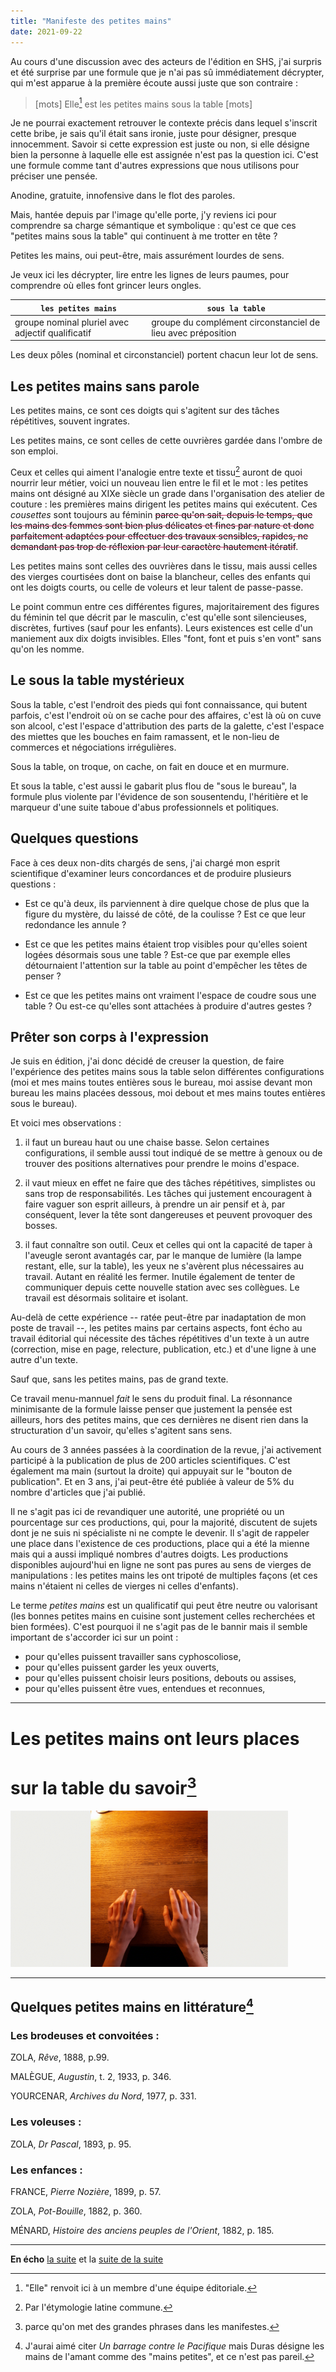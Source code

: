 ```yaml
---
title: "Manifeste des petites mains"
date: 2021-09-22
---
```


Au cours d'une discussion avec des acteurs de l'édition en SHS, j'ai surpris et été surprise par une formule que je n'ai pas sû immédiatement décrypter, qui m'est apparue à la première écoute aussi juste que son contraire : 


>[mots] Elle[^elle] est les petites mains sous la table [mots]

[^elle]: "Elle" renvoit ici à un membre d'une équipe éditoriale.

Je ne pourrai exactement retrouver le contexte précis dans lequel s'inscrit cette bribe, je sais qu'il était sans ironie, juste pour désigner, presque innocemment. Savoir si cette expression est juste ou non, si elle désigne bien la personne à laquelle elle est assignée n'est pas la question ici. C'est une formule comme tant d'autres expressions que nous utilisons pour préciser une pensée. 

Anodine, gratuite, innofensive dans le flot des paroles. 

Mais, hantée depuis par l'image qu'elle porte, j'y reviens ici pour comprendre sa charge sémantique et symbolique : qu'est ce que ces "petites mains sous la table" qui continuent à me trotter en tête ?

Petites les mains, oui peut-être, mais assurément lourdes de sens. 

Je veux ici les décrypter, lire entre les lignes de leurs paumes, pour comprendre où elles font grincer leurs ongles. 

|  `les petites mains` | `sous la table`  |
|---|---|
|  groupe nominal pluriel avec adjectif qualificatif |  groupe du complément circonstanciel de lieu avec préposition | 


Les deux pôles (nominal et circonstanciel) portent chacun leur lot de sens. 


## Les petites mains sans parole

Les petites mains, ce sont ces doigts qui s'agitent sur des tâches répétitives, souvent ingrates. 

Les petites mains, ce sont celles de cette ouvrières gardée dans l'ombre de son emploi. 

Ceux et celles qui aiment l'analogie entre texte et tissu[^1] auront de quoi nourrir leur métier, voici un nouveau lien entre le fil et le mot : les petites mains ont désigné au XIXe siècle un grade dans l'organisation des atelier de couture : les premières mains dirigent les petites mains qui exécutent. Ces *cousettes* sont toujours au féminin <strike style='color:rgb(196, 43, 94);'><span style='color:black'>parce qu'on sait, depuis le temps, que les mains des femmes sont bien plus délicates et fines par nature et donc parfaitement adaptées pour effectuer des travaux sensibles, rapides, ne demandant pas trop de réflexion par leur caractère hautement itératif</span></strike>. 

Les petites mains sont celles des ouvrières dans le tissu, mais aussi celles des vierges courtisées dont on baise la blancheur, celles des enfants qui ont les doigts courts, ou celle de voleurs et leur talent de passe-passe. 

Le point commun entre ces différentes figures, majoritairement des figures du féminin tel que décrit par le masculin, c'est qu'elle sont silencieuses, discrètes, furtives (sauf pour les enfants). Leurs existences est celle d'un
maniement aux dix doigts invisibles. Elles "font, font et puis s'en vont" sans qu'on les nomme.



## Le sous la table mystérieux

Sous la table, c'est l'endroit des pieds qui font connaissance, qui butent parfois, c'est l'endroit où on se cache pour des affaires, c'est là où on cuve son alcool, c'est l'espace d'attribution des parts de la galette, c'est l'espace des miettes que les bouches en faim ramassent, et le non-lieu de commerces et négociations irrégulières. 

Sous la table, on troque, on cache, on fait en douce et en murmure. 

Et sous la table, c'est aussi le gabarit plus flou de "sous le bureau", la formule plus violente par l'évidence de son sousentendu, l'héritière et le marqueur d'une suite taboue d'abus professionnels et politiques. 

## Quelques questions

Face à ces deux non-dits chargés de sens, j'ai chargé mon esprit scientifique d'examiner leurs concordances et de produire plusieurs questions : 

- Est ce qu'à deux, ils parviennent à dire quelque chose de plus que la figure du mystère, du laissé de côté, de la coulisse ? Est ce que leur redondance les annule ? 

- Est ce que les petites mains étaient trop visibles pour qu'elles soient logées désormais sous une table ? Est-ce que par exemple elles détournaient l'attention sur la table au point d'empêcher les têtes de penser ?

- Est ce que les petites mains ont vraiment l'espace de coudre sous une table ? Ou est-ce qu'elles sont attachées à produire d'autres gestes ? 

## Prêter son corps à l'expression

Je suis en édition, j'ai donc décidé de creuser la question, de faire l'expérience des petites mains sous la table selon différentes configurations (moi et mes mains toutes entières sous le bureau, moi assise devant mon bureau les mains placées dessous, moi debout et mes mains toutes entières sous le bureau). 

Et voici mes observations : 

1. il faut un bureau haut ou une chaise basse. Selon certaines configurations, il semble aussi tout indiqué de se mettre à genoux ou de trouver des positions alternatives pour prendre le moins d'espace. 

2. il vaut mieux en effet ne faire que des tâches répétitives, simplistes ou sans trop de responsabilités. Les tâches qui justement encouragent à faire vaguer son esprit ailleurs, à prendre un air pensif et à, par conséquent, lever la tête sont dangereuses et peuvent provoquer des bosses. 

3. il faut connaître son outil. Ceux et celles qui ont la capacité de taper à l'aveugle seront avantagés car, par le manque de lumière (la lampe restant, elle, sur la table), les yeux ne s'avèrent plus nécessaires au travail. Autant en réalité les fermer. Inutile également de tenter de communiquer depuis cette nouvelle station avec ses collègues. Le travail est désormais solitaire et isolant. 

Au-delà de cette expérience  -- ratée peut-être par inadaptation de mon poste de travail --, les petites mains par certains aspects, font écho au travail éditorial qui nécessite des tâches répétitives d'un texte à un autre (correction, mise en page, relecture, publication, etc.) et d'une ligne à une autre d'un texte. 

Sauf que, sans les petites mains, pas de grand texte. 

Ce travail menu-mannuel *fait* le sens du produit final. La résonnance minimisante de la formule laisse penser que justement la pensée est ailleurs, hors des petites mains, que ces dernières ne disent rien dans la structuration d'un savoir, qu'elles s'agitent sans sens.

Au cours de 3 années passées à la coordination de la revue, j'ai activement participé à la publication de plus de 200 articles scientifiques. C'est également ma main (surtout la droite) qui appuyait sur le "bouton de publication". Et en 3 ans, j'ai peut-être été publiée à valeur de 5% du nombre d'articles que j'ai publié. 

Il ne s'agit pas ici de revandiquer une autorité, une propriété ou un pourcentage sur ces productions, qui, pour la majorité, discutent de sujets dont je ne suis ni spécialiste ni ne compte le devenir. Il s'agit de rappeler une place dans l'existence de ces productions, place qui a été la mienne mais qui a aussi impliqué nombres d'autres doigts. Les productions disponibles aujourd'hui en ligne ne sont pas pures au sens de vierges de manipulations : les petites mains les ont tripoté de multiples façons (et ces mains n'étaient ni celles de vierges ni celles d'enfants). 

Le terme *petites mains* est un qualificatif qui peut être neutre ou valorisant (les bonnes petites mains en cuisine sont justement celles recherchées et bien formées). C'est pourquoi il ne s'agit pas de le bannir mais il semble important de s'accorder ici sur un point : 

- pour qu'elles puissent travailler sans cyphoscoliose, 
- pour qu'elles puissent garder les yeux ouverts, 
- pour qu'elles puissent choisir leurs positions, debouts ou assises,
- pour qu'elles puissent être vues, entendues et reconnues, 


--------------


# Les petites mains ont leurs places 
# **sur** la table du savoir[^2] 


<img src="/images/petitesMains.gif" height="250px"/>



[^1]: Par l'étymologie latine commune.
[^2]: parce qu'on met des grandes phrases dans les manifestes. 

-------------

## Quelques petites mains en littérature[^Duras]

[^Duras]: J'aurai aimé citer *Un barrage contre le Pacifique* mais Duras désigne les mains de l'amant comme des "mains petites", et ce n'est pas pareil.

### Les brodeuses et convoitées :

ZOLA, *Rêve*, 1888, p.99.

MALÈGUE, *Augustin*, t. 2, 1933, p. 346.

YOURCENAR, *Archives du Nord*, 1977, p. 331.

### Les voleuses :

ZOLA, *Dr Pascal*, 1893, p. 95.

### Les enfances :

FRANCE, *Pierre Nozière*, 1899, p. 57.

ZOLA, *Pot-Bouille*, 1882, p. 360.

MÉNARD, *Histoire des anciens peuples de l'Orient*, 1882, p. 185.

----

**En écho** [la suite](https://blank.blue/meditions/ajout-nest-pas-inclusion/) et la [suite de la suite](https://blank.blue/meditions/le-corps-technique-des-petites-mains/)
